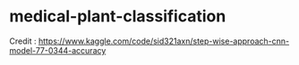 # medical-plant-classification

Credit : https://www.kaggle.com/code/sid321axn/step-wise-approach-cnn-model-77-0344-accuracy
